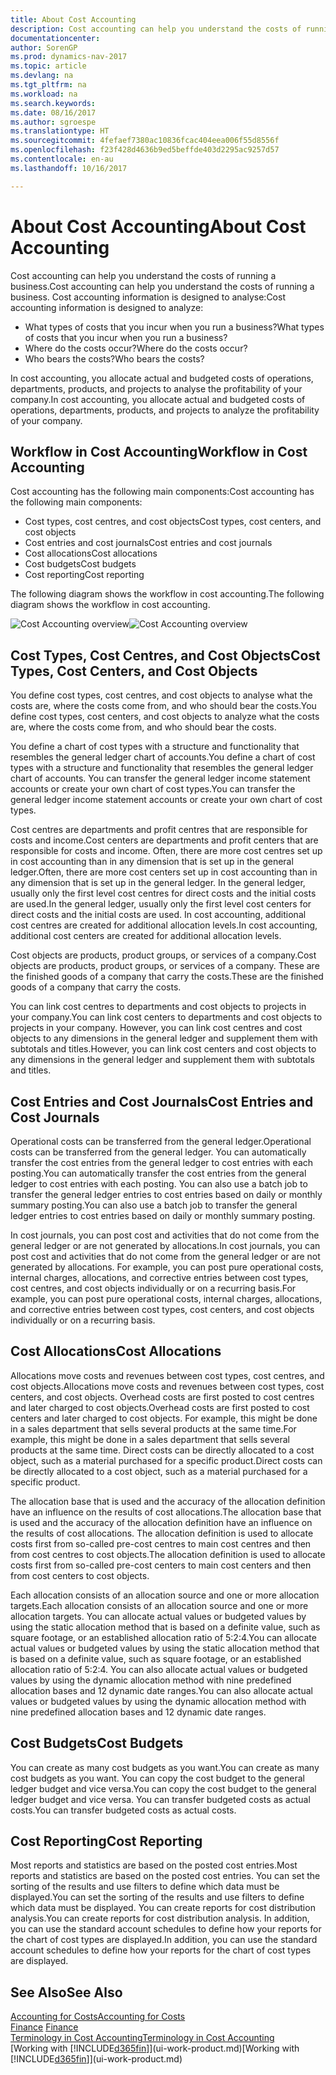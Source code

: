 ```yaml
---
title: About Cost Accounting
description: Cost accounting can help you understand the costs of running a business.
documentationcenter: 
author: SorenGP
ms.prod: dynamics-nav-2017
ms.topic: article
ms.devlang: na
ms.tgt_pltfrm: na
ms.workload: na
ms.search.keywords: 
ms.date: 08/16/2017
ms.author: sgroespe
ms.translationtype: HT
ms.sourcegitcommit: 4fefaef7380ac10836fcac404eea006f55d8556f
ms.openlocfilehash: f23f428d4636b9ed5beffde403d2295ac9257d57
ms.contentlocale: en-au
ms.lasthandoff: 10/16/2017

---
```

# <a name="about-cost-accounting"></a><span data-ttu-id="4c3c5-103">About Cost Accounting</span><span class="sxs-lookup"><span data-stu-id="4c3c5-103">About Cost Accounting</span></span>
<span data-ttu-id="4c3c5-104">Cost accounting can help you understand the costs of running a business.</span><span class="sxs-lookup"><span data-stu-id="4c3c5-104">Cost accounting can help you understand the costs of running a business.</span></span> <span data-ttu-id="4c3c5-105">Cost accounting information is designed to analyse:</span><span class="sxs-lookup"><span data-stu-id="4c3c5-105">Cost accounting information is designed to analyze:</span></span>  

-   <span data-ttu-id="4c3c5-106">What types of costs that you incur when you run a business?</span><span class="sxs-lookup"><span data-stu-id="4c3c5-106">What types of costs that you incur when you run a business?</span></span>  
-   <span data-ttu-id="4c3c5-107">Where do the costs occur?</span><span class="sxs-lookup"><span data-stu-id="4c3c5-107">Where do the costs occur?</span></span>  
-   <span data-ttu-id="4c3c5-108">Who bears the costs?</span><span class="sxs-lookup"><span data-stu-id="4c3c5-108">Who bears the costs?</span></span>  

<span data-ttu-id="4c3c5-109">In cost accounting, you allocate actual and budgeted costs of operations, departments, products, and projects to analyse the profitability of your company.</span><span class="sxs-lookup"><span data-stu-id="4c3c5-109">In cost accounting, you allocate actual and budgeted costs of operations, departments, products, and projects to analyze the profitability of your company.</span></span>  

## <a name="workflow-in-cost-accounting"></a><span data-ttu-id="4c3c5-110">Workflow in Cost Accounting</span><span class="sxs-lookup"><span data-stu-id="4c3c5-110">Workflow in Cost Accounting</span></span>  
<span data-ttu-id="4c3c5-111">Cost accounting has the following main components:</span><span class="sxs-lookup"><span data-stu-id="4c3c5-111">Cost accounting has the following main components:</span></span>  

-   <span data-ttu-id="4c3c5-112">Cost types, cost centres, and cost objects</span><span class="sxs-lookup"><span data-stu-id="4c3c5-112">Cost types, cost centers, and cost objects</span></span>  
-   <span data-ttu-id="4c3c5-113">Cost entries and cost journals</span><span class="sxs-lookup"><span data-stu-id="4c3c5-113">Cost entries and cost journals</span></span>  
-   <span data-ttu-id="4c3c5-114">Cost allocations</span><span class="sxs-lookup"><span data-stu-id="4c3c5-114">Cost allocations</span></span>  
-   <span data-ttu-id="4c3c5-115">Cost budgets</span><span class="sxs-lookup"><span data-stu-id="4c3c5-115">Cost budgets</span></span>
-   <span data-ttu-id="4c3c5-116">Cost reporting</span><span class="sxs-lookup"><span data-stu-id="4c3c5-116">Cost reporting</span></span>  

<span data-ttu-id="4c3c5-117">The following diagram shows the workflow in cost accounting.</span><span class="sxs-lookup"><span data-stu-id="4c3c5-117">The following diagram shows the workflow in cost accounting.</span></span>  

<span data-ttu-id="4c3c5-118">![Cost Accounting overview](media/costaccountingoverview.png "CostAccountingOverview")</span><span class="sxs-lookup"><span data-stu-id="4c3c5-118">![Cost Accounting overview](media/costaccountingoverview.png "CostAccountingOverview")</span></span>  

## <a name="cost-types-cost-centers-and-cost-objects"></a><span data-ttu-id="4c3c5-119">Cost Types, Cost Centres, and Cost Objects</span><span class="sxs-lookup"><span data-stu-id="4c3c5-119">Cost Types, Cost Centers, and Cost Objects</span></span>  
<span data-ttu-id="4c3c5-120">You define cost types, cost centres, and cost objects to analyse what the costs are, where the costs come from, and who should bear the costs.</span><span class="sxs-lookup"><span data-stu-id="4c3c5-120">You define cost types, cost centers, and cost objects to analyze what the costs are, where the costs come from, and who should bear the costs.</span></span>  

<span data-ttu-id="4c3c5-121">You define a chart of cost types with a structure and functionality that resembles the general ledger chart of accounts.</span><span class="sxs-lookup"><span data-stu-id="4c3c5-121">You define a chart of cost types with a structure and functionality that resembles the general ledger chart of accounts.</span></span> <span data-ttu-id="4c3c5-122">You can transfer the general ledger income statement accounts or create your own chart of cost types.</span><span class="sxs-lookup"><span data-stu-id="4c3c5-122">You can transfer the general ledger income statement accounts or create your own chart of cost types.</span></span>  

<span data-ttu-id="4c3c5-123">Cost centres are departments and profit centres that are responsible for costs and income.</span><span class="sxs-lookup"><span data-stu-id="4c3c5-123">Cost centers are departments and profit centers that are responsible for costs and income.</span></span> <span data-ttu-id="4c3c5-124">Often, there are more cost centres set up in cost accounting than in any dimension that is set up in the general ledger.</span><span class="sxs-lookup"><span data-stu-id="4c3c5-124">Often, there are more cost centers set up in cost accounting than in any dimension that is set up in the general ledger.</span></span> <span data-ttu-id="4c3c5-125">In the general ledger, usually only the first level cost centres for direct costs and the initial costs are used.</span><span class="sxs-lookup"><span data-stu-id="4c3c5-125">In the general ledger, usually only the first level cost centers for direct costs and the initial costs are used.</span></span> <span data-ttu-id="4c3c5-126">In cost accounting, additional cost centres are created for additional allocation levels.</span><span class="sxs-lookup"><span data-stu-id="4c3c5-126">In cost accounting, additional cost centers are created for additional allocation levels.</span></span>  

<span data-ttu-id="4c3c5-127">Cost objects are products, product groups, or services of a company.</span><span class="sxs-lookup"><span data-stu-id="4c3c5-127">Cost objects are products, product groups, or services of a company.</span></span> <span data-ttu-id="4c3c5-128">These are the finished goods of a company that carry the costs.</span><span class="sxs-lookup"><span data-stu-id="4c3c5-128">These are the finished goods of a company that carry the costs.</span></span>  

<span data-ttu-id="4c3c5-129">You can link cost centres to departments and cost objects to projects in your company.</span><span class="sxs-lookup"><span data-stu-id="4c3c5-129">You can link cost centers to departments and cost objects to projects in your company.</span></span> <span data-ttu-id="4c3c5-130">However, you can link cost centres and cost objects to any dimensions in the general ledger and supplement them with subtotals and titles.</span><span class="sxs-lookup"><span data-stu-id="4c3c5-130">However, you can link cost centers and cost objects to any dimensions in the general ledger and supplement them with subtotals and titles.</span></span>  

## <a name="cost-entries-and-cost-journals"></a><span data-ttu-id="4c3c5-131">Cost Entries and Cost Journals</span><span class="sxs-lookup"><span data-stu-id="4c3c5-131">Cost Entries and Cost Journals</span></span>  
<span data-ttu-id="4c3c5-132">Operational costs can be transferred from the general ledger.</span><span class="sxs-lookup"><span data-stu-id="4c3c5-132">Operational costs can be transferred from the general ledger.</span></span> <span data-ttu-id="4c3c5-133">You can automatically transfer the cost entries from the general ledger to cost entries with each posting.</span><span class="sxs-lookup"><span data-stu-id="4c3c5-133">You can automatically transfer the cost entries from the general ledger to cost entries with each posting.</span></span> <span data-ttu-id="4c3c5-134">You can also use a batch job to transfer the general ledger entries to cost entries based on daily or monthly summary posting.</span><span class="sxs-lookup"><span data-stu-id="4c3c5-134">You can also use a batch job to transfer the general ledger entries to cost entries based on daily or monthly summary posting.</span></span>  

<span data-ttu-id="4c3c5-135">In cost journals, you can post cost and activities that do not come from the general ledger or are not generated by allocations.</span><span class="sxs-lookup"><span data-stu-id="4c3c5-135">In cost journals, you can post cost and activities that do not come from the general ledger or are not generated by allocations.</span></span> <span data-ttu-id="4c3c5-136">For example, you can post pure operational costs, internal charges, allocations, and corrective entries between cost types, cost centres, and cost objects individually or on a recurring basis.</span><span class="sxs-lookup"><span data-stu-id="4c3c5-136">For example, you can post pure operational costs, internal charges, allocations, and corrective entries between cost types, cost centers, and cost objects individually or on a recurring basis.</span></span>  

## <a name="cost-allocations"></a><span data-ttu-id="4c3c5-137">Cost Allocations</span><span class="sxs-lookup"><span data-stu-id="4c3c5-137">Cost Allocations</span></span>  
<span data-ttu-id="4c3c5-138">Allocations move costs and revenues between cost types, cost centres, and cost objects.</span><span class="sxs-lookup"><span data-stu-id="4c3c5-138">Allocations move costs and revenues between cost types, cost centers, and cost objects.</span></span> <span data-ttu-id="4c3c5-139">Overhead costs are first posted to cost centres and later charged to cost objects.</span><span class="sxs-lookup"><span data-stu-id="4c3c5-139">Overhead costs are first posted to cost centers and later charged to cost objects.</span></span> <span data-ttu-id="4c3c5-140">For example, this might be done in a sales department that sells several products at the same time.</span><span class="sxs-lookup"><span data-stu-id="4c3c5-140">For example, this might be done in a sales department that sells several products at the same time.</span></span> <span data-ttu-id="4c3c5-141">Direct costs can be directly allocated to a cost object, such as a material purchased for a specific product.</span><span class="sxs-lookup"><span data-stu-id="4c3c5-141">Direct costs can be directly allocated to a cost object, such as a material purchased for a specific product.</span></span>  

<span data-ttu-id="4c3c5-142">The allocation base that is used and the accuracy of the allocation definition have an influence on the results of cost allocations.</span><span class="sxs-lookup"><span data-stu-id="4c3c5-142">The allocation base that is used and the accuracy of the allocation definition have an influence on the results of cost allocations.</span></span> <span data-ttu-id="4c3c5-143">The allocation definition is used to allocate costs first from so-called pre-cost centres to main cost centres and then from cost centres to cost objects.</span><span class="sxs-lookup"><span data-stu-id="4c3c5-143">The allocation definition is used to allocate costs first from so-called pre-cost centers to main cost centers and then from cost centers to cost objects.</span></span>  

<span data-ttu-id="4c3c5-144">Each allocation consists of an allocation source and one or more allocation targets.</span><span class="sxs-lookup"><span data-stu-id="4c3c5-144">Each allocation consists of an allocation source and one or more allocation targets.</span></span> <span data-ttu-id="4c3c5-145">You can allocate actual values or budgeted values by using the static allocation method that is based on a definite value, such as square footage, or an established allocation ratio of 5:2:4.</span><span class="sxs-lookup"><span data-stu-id="4c3c5-145">You can allocate actual values or budgeted values by using the static allocation method that is based on a definite value, such as square footage, or an established allocation ratio of 5:2:4.</span></span> <span data-ttu-id="4c3c5-146">You can also allocate actual values or budgeted values by using the dynamic allocation method with nine predefined allocation bases and 12 dynamic date ranges.</span><span class="sxs-lookup"><span data-stu-id="4c3c5-146">You can also allocate actual values or budgeted values by using the dynamic allocation method with nine predefined allocation bases and 12 dynamic date ranges.</span></span>  

## <a name="cost-budgets"></a><span data-ttu-id="4c3c5-147">Cost Budgets</span><span class="sxs-lookup"><span data-stu-id="4c3c5-147">Cost Budgets</span></span>  
<span data-ttu-id="4c3c5-148">You can create as many cost budgets as you want.</span><span class="sxs-lookup"><span data-stu-id="4c3c5-148">You can create as many cost budgets as you want.</span></span> <span data-ttu-id="4c3c5-149">You can copy the cost budget to the general ledger budget and vice versa.</span><span class="sxs-lookup"><span data-stu-id="4c3c5-149">You can copy the cost budget to the general ledger budget and vice versa.</span></span> <span data-ttu-id="4c3c5-150">You can transfer budgeted costs as actual costs.</span><span class="sxs-lookup"><span data-stu-id="4c3c5-150">You can transfer budgeted costs as actual costs.</span></span>  

## <a name="cost-reporting"></a><span data-ttu-id="4c3c5-151">Cost Reporting</span><span class="sxs-lookup"><span data-stu-id="4c3c5-151">Cost Reporting</span></span>  
<span data-ttu-id="4c3c5-152">Most reports and statistics are based on the posted cost entries.</span><span class="sxs-lookup"><span data-stu-id="4c3c5-152">Most reports and statistics are based on the posted cost entries.</span></span> <span data-ttu-id="4c3c5-153">You can set the sorting of the results and use filters to define which data must be displayed.</span><span class="sxs-lookup"><span data-stu-id="4c3c5-153">You can set the sorting of the results and use filters to define which data must be displayed.</span></span> <span data-ttu-id="4c3c5-154">You can create reports for cost distribution analysis.</span><span class="sxs-lookup"><span data-stu-id="4c3c5-154">You can create reports for cost distribution analysis.</span></span> <span data-ttu-id="4c3c5-155">In addition, you can use the standard account schedules to define how your reports for the chart of cost types are displayed.</span><span class="sxs-lookup"><span data-stu-id="4c3c5-155">In addition, you can use the standard account schedules to define how your reports for the chart of cost types are displayed.</span></span>  

## <a name="see-also"></a><span data-ttu-id="4c3c5-156">See Also</span><span class="sxs-lookup"><span data-stu-id="4c3c5-156">See Also</span></span>  
 [<span data-ttu-id="4c3c5-157">Accounting for Costs</span><span class="sxs-lookup"><span data-stu-id="4c3c5-157">Accounting for Costs</span></span>](finance-manage-cost-accounting.md)  
 <span data-ttu-id="4c3c5-158">[Finance](finance.md) </span><span class="sxs-lookup"><span data-stu-id="4c3c5-158">[Finance](finance.md) </span></span>  
 [<span data-ttu-id="4c3c5-159">Terminology in Cost Accounting</span><span class="sxs-lookup"><span data-stu-id="4c3c5-159">Terminology in Cost Accounting</span></span>](finance-terminology-in-cost-accounting.md)  
 <span data-ttu-id="4c3c5-160">[Working with [!INCLUDE[d365fin](includes/d365fin_md.md)]](ui-work-product.md)</span><span class="sxs-lookup"><span data-stu-id="4c3c5-160">[Working with [!INCLUDE[d365fin](includes/d365fin_md.md)]](ui-work-product.md)</span></span>

